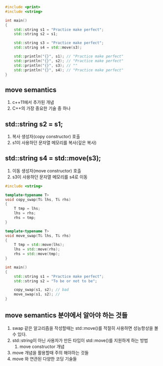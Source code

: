 ```c++
#include <print>
#include <string>

int main()
{
	std::string s1 = "Practice make perfect";
	std::string s2 = s1;

	std::string s3 = "Practice make perfect";
	std::string s4 = std::move(s3);

	std::println("{}", s1); // "Practice make perfect"
	std::println("{}", s2); // "Practice make perfect"
	std::println("{}", s3); // ""
	std::println("{}", s4); // "Practice make perfect"
}
```

## move semantics
1) c++11에서 추가된 개념
2) C++의 가장 중요한 기술 중 하나

## std::string s2 = s1;
1) 복사 생성자(copy constructor) 호출
2) s1이 사용하던 문자열 메모리를 복사(깊은 복사)

## std::string s4 = std::move(s3);
1) 이동 생성자(move constructor) 호출
2) s3이 사용하던 문자열 메모리를 s4로 이동



```c++
#include <string>

template<typename T>
void copy_swap(T& lhs, T& rhs)
{
	T tmp = lhs;
	lhs = rhs;
	rhs = tmp;
}

template<typename T>
void move_swap(T& lhs, T& rhs)
{
	T tmp = std::move(lhs);
	lhs = std::move(rhs);
	rhs = std::move(tmp);
}

int main()
{
	std::string s1 = "Practice make perfect";
	std::string s2 = "To be or not to be";

	copy_swap(s1, s2); // bad
	move_swap(s1, s2); // 
}
```

## move semantics 분야에서 알아야 하는 것들
1) swap 같은 알고리즘을 작성할때는 std::move()를 적절히 사용하면 성능항상을 볼수 있다.
2) std::string이 아닌 사용자가 만든 타입이 std::move()를 지원하게 하는 방법
   1) move constructor 개념
3) move 개념을 활용할때 주의 해야하는 것들
4) move 와 연관된 다양한 코딩 기술들

